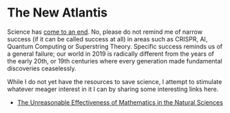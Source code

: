 # The New Atlantis

Science has [come to an end](https://www.edge.org/conversation/john_horgan-why-i-think-science-is-ending). 
No, please do not remind me of narrow success (if it can be called success at all) in areas such as CRISPR, AI, Quantum Computing or Superstring Theory. Specific success reminds us of a general failure; our world in 2019 is radically different from the years of the early 20th, or 19th centuries where every generation made fundamental discoveries ceaselessly. 

While I do not yet have the resources to save science, I attempt to stimulate whatever meager interest in it
I can by sharing some interesting links here.

- [The Unreasonable Effectiveness of Mathematics in the Natural Sciences](https://www.dartmouth.edu/~matc/MathDrama/reading/Wigner.html)
